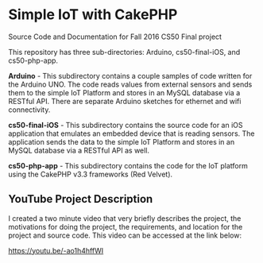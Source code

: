 # Simple IoT with CakePHP
Source Code and Documentation for Fall 2016 CS50 Final project

This repository has three sub-directories: Arduino, cs50-final-iOS, and cs50-php-app.

**Arduino** - This subdirectory contains a couple samples of code written for the Arduino UNO. The code reads values from external sensors and sends them to the simple IoT Platform and stores in an MySQL database via a RESTful API. There are separate Arduino sketches for ethernet and wifi connectivity.

**cs50-final-iOS** - This subdirectory contains the source code for an iOS application that emulates an embedded device that is reading sensors. The application sends the data to the simple IoT Platform and stores in an MySQL database via a RESTful API as well.

**cs50-php-app** - This subdirectory contains the code for the IoT platform using the CakePHP v3.3 frameworks (Red Velvet).


## YouTube Project Description
I created a two minute video that very briefly describes the project, the motivations for doing the project, the requirements, and location for the project and source code. This video can be accessed at the link below:

https://youtu.be/-ao1h4hffWI 


